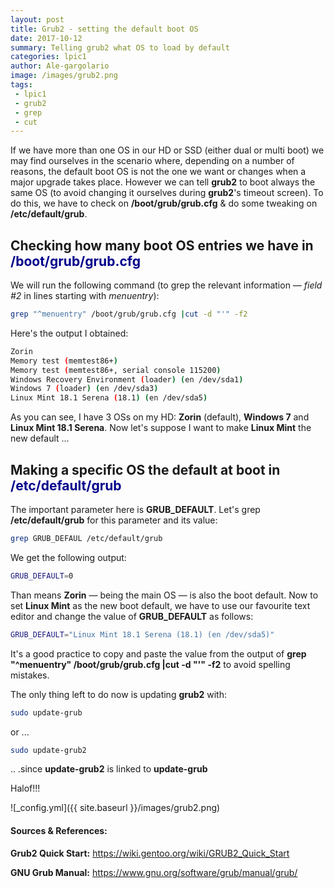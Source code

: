 ```yaml
---
layout: post
title: Grub2 - setting the default boot OS 
date: 2017-10-12
summary: Telling grub2 what OS to load by default
categories: lpic1
author: Ale-gargolario
image: /images/grub2.png
tags:
 - lpic1
 - grub2
 - grep
 - cut
---
```


If we have more than one OS in our HD or SSD (either dual or multi boot) we may find ourselves in the scenario where, depending on a number of reasons, the default boot OS is not the one we want or changes when a major upgrade takes place. However we can tell **grub2** to boot always the same OS (to avoid changing it ourselves during **grub2**'s timeout screen). To do this, we have to check on **/boot/grub/grub.cfg** & do some tweaking on **/etc/default/grub**.


## Checking how many boot OS entries we have in <span style="color:darkblue">**/boot/grub/grub.cfg**</span>

We will run the following command (to grep the relevant information — *field \#2* in lines starting with *menuentry*):

```bash
grep "^menuentry" /boot/grub/grub.cfg |cut -d "'" -f2
```
Here's the output I obtained:

```bash
Zorin
Memory test (memtest86+)
Memory test (memtest86+, serial console 115200)
Windows Recovery Environment (loader) (en /dev/sda1)
Windows 7 (loader) (en /dev/sda3)
Linux Mint 18.1 Serena (18.1) (en /dev/sda5)
```
As you can see, I have 3 OSs on my HD: **Zorin** (default), **Windows 7** and **Linux Mint 18.1 Serena**. Now let's suppose 
I want to make **Linux Mint** the new default ...


## Making a specific OS the default at boot in <span style="color:darkblue">**/etc/default/grub**</span>

The important parameter here is **GRUB_DEFAULT**. Let's grep **/etc/default/grub** for this parameter and its value:

```bash
grep GRUB_DEFAUL /etc/default/grub
```

We get the following output:

```bash
GRUB_DEFAULT=0
```
Than means **Zorin** — being the main OS — is also the boot default. Now to set **Linux Mint** as the new boot default, we
have to use our favourite text editor and change the value of **GRUB_DEFAULT** as follows:

```bash
GRUB_DEFAULT="Linux Mint 18.1 Serena (18.1) (en /dev/sda5)"
```
It's a good practice to copy and paste the value from the output of **grep "^menuentry" /boot/grub/grub.cfg |cut -d "'" -f2**
to avoid spelling mistakes.

The only thing left to do now is updating **grub2** with:

```bash
sudo update-grub
```
or ...

```bash
sudo update-grub2
```
.. .since **update-grub2** is linked to **update-grub**

Halof!!!

![_config.yml]({{ site.baseurl }}/images/grub2.png)


#### Sources & References:

**Grub2 Quick Start:** <https://wiki.gentoo.org/wiki/GRUB2_Quick_Start>

**GNU Grub Manual:** <https://www.gnu.org/software/grub/manual/grub/>
